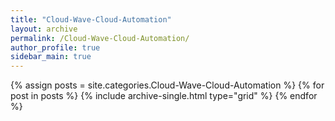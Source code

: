 ```yaml
---
title: "Cloud-Wave-Cloud-Automation"
layout: archive
permalink: /Cloud-Wave-Cloud-Automation/
author_profile: true
sidebar_main: true
---
```

{% assign posts = site.categories.Cloud-Wave-Cloud-Automation %}
{% for post in posts %} {% include archive-single.html type="grid" %} {% endfor %}